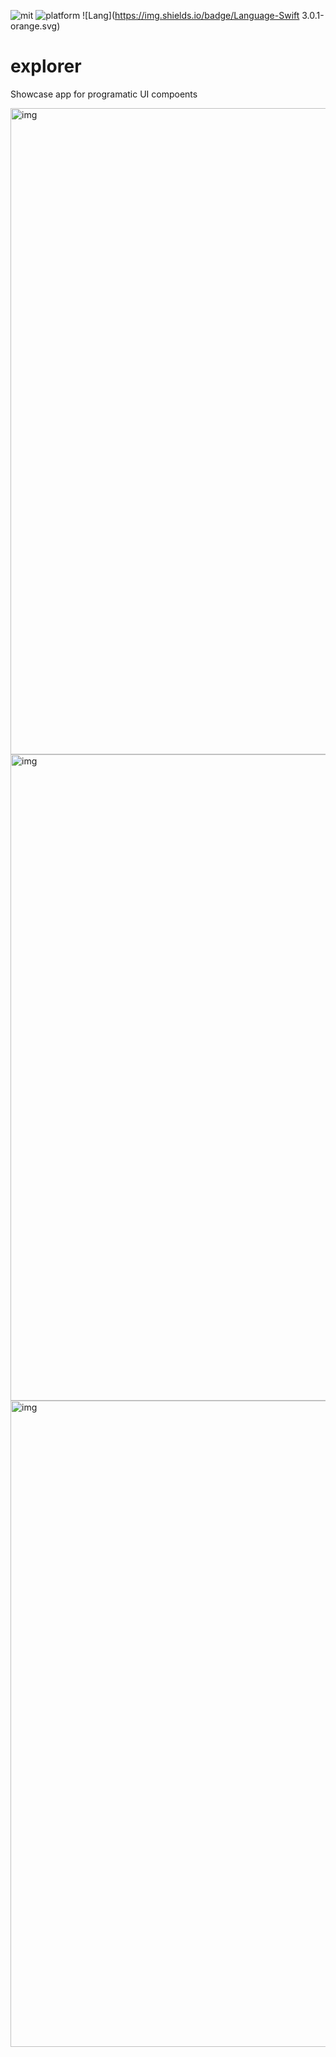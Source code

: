![mit](https://img.shields.io/badge/License-MIT-brightgreen.svg) 
![platform](https://img.shields.io/badge/Platform-macOS/iOS-blue.svg)
![Lang](https://img.shields.io/badge/Language-Swift 3.0.1-orange.svg)


# explorer
Showcase app for programatic UI compoents

<img width="1034" alt="img" src="https://dl.dropboxusercontent.com/u/2559476/Screen Shot 2016-04-14 at 15.57.55.png">

<img width="1034" alt="img" src="https://dl.dropboxusercontent.com/u/2559476/Screen Shot 2016-04-15 at 06.41.37.png">

<img width="1034" alt="img" src="https://dl.dropboxusercontent.com/u/2559476/Screen Shot 2016-04-16 at 13.08.01.png">
